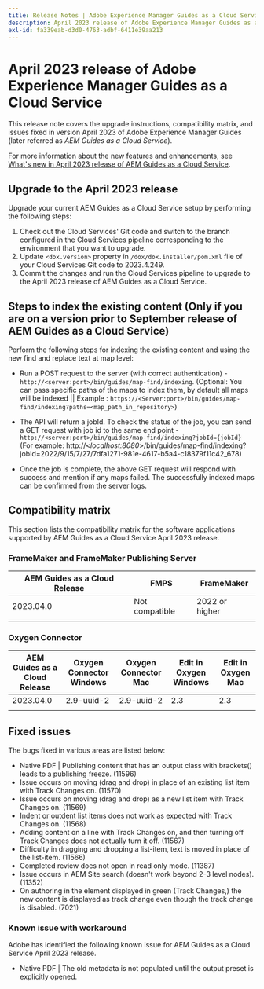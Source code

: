 ```yaml
---
title: Release Notes | Adobe Experience Manager Guides as a Cloud Service, April 2023 release
description: April 2023 release of Adobe Experience Manager Guides as a Cloud Service
exl-id: fa339eab-d3d0-4763-adbf-6411e39aa213
---
```

# April 2023 release of Adobe Experience Manager Guides as a Cloud Service 

This release note covers the upgrade instructions, compatibility matrix, and issues fixed in version April 2023 of Adobe Experience Manager Guides (later referred as *AEM Guides as a Cloud Service*).

For more information about the new features and enhancements, see [What's new in April 2023 release of AEM Guides as a Cloud Service](whats-new-2023.4.0.md).

## Upgrade to the April 2023 release

Upgrade your current AEM Guides as a Cloud Service setup by performing the following steps:

1. Check out the Cloud Services' Git code and switch to the branch configured in the Cloud Services pipeline corresponding to the environment that you want to upgrade.
2. Update `<dox.version>` property in `/dox/dox.installer/pom.xml` file of your Cloud Services Git code to 2023.4.249.
3. Commit the changes and run the Cloud Services pipeline to upgrade to the April 2023 release of AEM Guides as a Cloud Service.

## Steps to index the existing content (Only if you are on a version prior to September release of AEM Guides as a Cloud Service)

Perform the following steps for indexing the existing content and using the new find and replace text at map level:

* Run a POST request to the server (with correct authentication) - `http://<server:port>/bin/guides/map-find/indexing`.
(Optional: You can pass specific paths of the maps to index them, by default all maps will be indexed || Example : `https://<Server:port>/bin/guides/map-find/indexing?paths=<map_path_in_repository>`)

* The API will return a jobId. To check the status of the job, you can send a GET request with job id to the same end point - `http://<server:port>/bin/guides/map-find/indexing?jobId={jobId}`
(For example: http://<_localhost:8080_>/bin/guides/map-find/indexing?jobId=2022/9/15/7/27/7dfa1271-981e-4617-b5a4-c18379f11c42_678)

* Once the job is complete, the above GET request will respond with success and mention if any maps failed. The successfully indexed maps can be confirmed from the server logs.

## Compatibility matrix

This section lists the compatibility matrix for the software applications supported by AEM Guides as a Cloud Service April 2023 release. 

### FrameMaker and FrameMaker Publishing Server

| AEM Guides as a Cloud Release| FMPS | FrameMaker |
| --- | --- | --- |
| 2023.04.0 | Not compatible | 2022 or higher |
| | | |


### Oxygen Connector

| AEM Guides as a Cloud Release | Oxygen Connector Windows | Oxygen Connector Mac | Edit in Oxygen Windows | Edit in Oxygen Mac | 
| --- | --- | --- | --- | --- |
| 2023.04.0| 2.9-uuid-2 | 2.9-uuid-2 | 2.3 | 2.3 | 
|  |  |  |  |



## Fixed issues

The bugs fixed in various areas are listed below:

* Native PDF | Publishing content that has an output class with brackets() leads to a publishing freeze. (11596)
* Issue occurs on moving (drag and drop) in place of an existing list item with Track Changes on. (11570)
* Issue occurs on moving (drag and drop) as a new list item with Track Changes on. (11569)
* Indent or outdent list items does not work as expected with Track Changes on. (11568)
* Adding content on a line with  Track Changes on, and then turning off Track Changes does not actually turn it off. (11567)
* Difficulty in dragging and dropping a list-item, text is moved in place of the list-item. (11566)
* Completed review does not open in read only mode. (11387)
* Issue occurs in AEM Site search (doesn't work beyond 2-3 level nodes). (11352)
* On authoring in the element displayed in green (Track Changes,) the new content is displayed as track change even though the track change is disabled. (7021)

### Known issue with workaround

Adobe has identified the following known issue for AEM Guides as a Cloud Service April 2023 release.

* Native PDF | The old metadata is not populated until the output preset is explicitly opened.
